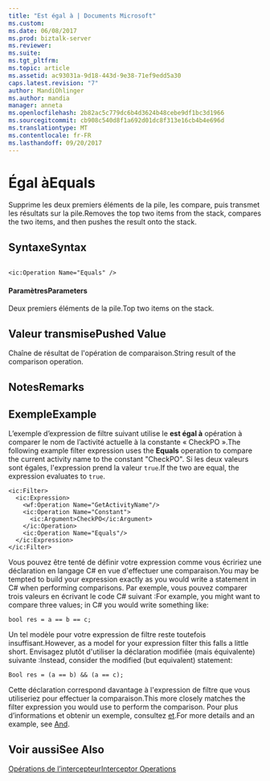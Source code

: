 ```yaml
---
title: "Est égal à | Documents Microsoft"
ms.custom: 
ms.date: 06/08/2017
ms.prod: biztalk-server
ms.reviewer: 
ms.suite: 
ms.tgt_pltfrm: 
ms.topic: article
ms.assetid: ac93031a-9d18-443d-9e38-71ef9edd5a30
caps.latest.revision: "7"
author: MandiOhlinger
ms.author: mandia
manager: anneta
ms.openlocfilehash: 2b82ac5c779dc6b4d3624b48cebe9df1bc3d1966
ms.sourcegitcommit: cb908c540d8f1a692d01dc8f313e16cb4b4e696d
ms.translationtype: MT
ms.contentlocale: fr-FR
ms.lasthandoff: 09/20/2017
---
```

# <a name="equals"></a><span data-ttu-id="b494f-102">Égal à</span><span class="sxs-lookup"><span data-stu-id="b494f-102">Equals</span></span>
<span data-ttu-id="b494f-103">Supprime les deux premiers éléments de la pile, les compare, puis transmet les résultats sur la pile.</span><span class="sxs-lookup"><span data-stu-id="b494f-103">Removes the top two items from the stack, compares the two items, and then pushes the result onto the stack.</span></span>  
  
## <a name="syntax"></a><span data-ttu-id="b494f-104">Syntaxe</span><span class="sxs-lookup"><span data-stu-id="b494f-104">Syntax</span></span>  
  
```  
  
<ic:Operation Name="Equals" />  
```  
  
#### <a name="parameters"></a><span data-ttu-id="b494f-105">Paramètres</span><span class="sxs-lookup"><span data-stu-id="b494f-105">Parameters</span></span>  
 <span data-ttu-id="b494f-106">Deux premiers éléments de la pile.</span><span class="sxs-lookup"><span data-stu-id="b494f-106">Top two items on the stack.</span></span>  
  
## <a name="pushed-value"></a><span data-ttu-id="b494f-107">Valeur transmise</span><span class="sxs-lookup"><span data-stu-id="b494f-107">Pushed Value</span></span>  
 <span data-ttu-id="b494f-108">Chaîne de résultat de l'opération de comparaison.</span><span class="sxs-lookup"><span data-stu-id="b494f-108">String result of the comparison operation.</span></span>  
  
## <a name="remarks"></a><span data-ttu-id="b494f-109">Notes</span><span class="sxs-lookup"><span data-stu-id="b494f-109">Remarks</span></span>  
  
## <a name="example"></a><span data-ttu-id="b494f-110">Exemple</span><span class="sxs-lookup"><span data-stu-id="b494f-110">Example</span></span>  
 <span data-ttu-id="b494f-111">L’exemple d’expression de filtre suivant utilise le **est égal à** opération à comparer le nom de l’activité actuelle à la constante « CheckPO ».</span><span class="sxs-lookup"><span data-stu-id="b494f-111">The following example filter expression uses the **Equals** operation to compare the current activity name to the constant "CheckPO".</span></span> <span data-ttu-id="b494f-112">Si les deux valeurs sont égales, l'expression prend la valeur `true`.</span><span class="sxs-lookup"><span data-stu-id="b494f-112">If the two are equal, the expression evaluates to `true`.</span></span>  
  
```  
<ic:Filter>  
  <ic:Expression>  
    <wf:Operation Name="GetActivityName"/>  
    <ic:Operation Name="Constant">  
      <ic:Argument>CheckPO</ic:Argument>  
    </ic:Operation>  
    <ic:Operation Name="Equals"/>  
  </ic:Expression>  
</ic:Filter>  
```  
  
 <span data-ttu-id="b494f-113">Vous pouvez être tenté de définir votre expression comme vous écririez une déclaration en langage C# en vue d'effectuer une comparaison.</span><span class="sxs-lookup"><span data-stu-id="b494f-113">You may be tempted to build your expression exactly as you would write a statement in C# when performing comparisons.</span></span> <span data-ttu-id="b494f-114">Par exemple, vous pouvez comparer trois valeurs en écrivant le code C# suivant :</span><span class="sxs-lookup"><span data-stu-id="b494f-114">For example, you might want to compare three values; in C# you would write something like:</span></span>  
  
```  
bool res = a == b == c;  
```  
  
 <span data-ttu-id="b494f-115">Un tel modèle pour votre expression de filtre reste toutefois insuffisant.</span><span class="sxs-lookup"><span data-stu-id="b494f-115">However, as a model for your expression filter this falls a little short.</span></span> <span data-ttu-id="b494f-116">Envisagez plutôt d'utiliser la déclaration modifiée (mais équivalente) suivante :</span><span class="sxs-lookup"><span data-stu-id="b494f-116">Instead, consider the modified (but equivalent) statement:</span></span>  
  
```  
Bool res = (a == b) && (a == c);  
```  
  
 <span data-ttu-id="b494f-117">Cette déclaration correspond davantage à l'expression de filtre que vous utiliseriez pour effectuer la comparaison.</span><span class="sxs-lookup"><span data-stu-id="b494f-117">This more closely matches the filter expression you would use to perform the comparison.</span></span> <span data-ttu-id="b494f-118">Pour plus d’informations et obtenir un exemple, consultez [et](../core/and.md).</span><span class="sxs-lookup"><span data-stu-id="b494f-118">For more details and an example, see [And](../core/and.md).</span></span>  
  
## <a name="see-also"></a><span data-ttu-id="b494f-119">Voir aussi</span><span class="sxs-lookup"><span data-stu-id="b494f-119">See Also</span></span>  
 [<span data-ttu-id="b494f-120">Opérations de l’intercepteur</span><span class="sxs-lookup"><span data-stu-id="b494f-120">Interceptor Operations</span></span>](../core/interceptor-operations.md)